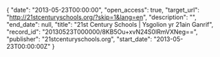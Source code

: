 {
  "date": "2013-05-23T00:00:00", 
  "open_access": true, 
  "target_url": "http://21stcenturyschools.org/?skip=1&lang=en", 
  "description": "", 
  "end_date": null, 
  "title": "21st Century Schools | Ysgolion yr 21ain Ganrif", 
  "record_id": "20130523T000000/8KB5Ou+xvN24S0lRmVXNeg==", 
  "publisher": "21stcenturyschools.org", 
  "start_date": "2013-05-23T00:00:00Z"
}

